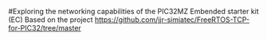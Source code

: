 #Exploring the networking capabilities of the PIC32MZ Embended starter kit (EC)
Based on the project https://github.com/jjr-simiatec/FreeRTOS-TCP-for-PIC32/tree/master 